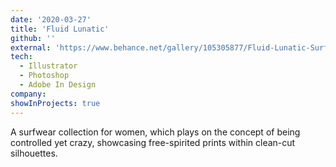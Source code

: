 ```yaml
---
date: '2020-03-27'
title: 'Fluid Lunatic'
github: ''
external: 'https://www.behance.net/gallery/105305877/Fluid-Lunatic-Surfwear-for-Women'
tech:
  - Illustrator
  - Photoshop
  - Adobe In Design
company: 
showInProjects: true
---
```


A surfwear collection for women, which plays on the concept of being controlled yet crazy, showcasing free-spirited prints within clean-cut silhouettes. 